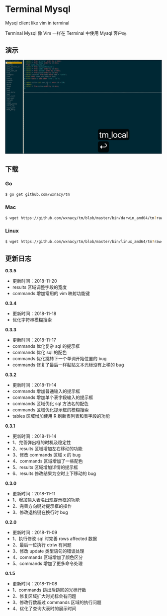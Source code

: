 # Terminal Mysql
Mysql client like vim in terminal

Terminal Mysql 像 Vim 一样在 Terminal 中使用 Mysql 客户端

## 演示

![tm](tm.gif)


## 下载

### Go

```bash
$ go get github.com/wxnacy/tm
```

### Mac

```bash
$ wget https://github.com/wxnacy/tm/blob/master/bin/darwin_amd64/tm?raw=true -O tm && chmod +x tm && mv tm /usr/local/bin
```

### Linux

```bash
$ wget https://github.com/wxnacy/tm/blob/master/bin/linux_amd64/tm?raw=true -O tm && chmod +x tm && mv tm /usr/local/bin
```


## 更新日志

<!-- **0.3.6** -->
<!-- - 更新时间：2018-11-21 -->
<!-- - commands 修改 vim 功能键的 bug -->

**0.3.5**
- 更新时间：2018-11-20
- results 区域调整字段的宽度
- commands 增加常用的 vim 映射功能键

**0.3.4**
- 更新时间：2018-11-18
- 优化字符串模糊搜索

**0.3.3**
- 更新时间：2018-11-17
- commands 优化复杂 sql 的提示框
- commands 优化 sql 的配色
- commands 优化跳转下一个单词开始位置的 bug
- commands 修复了最后一样黏贴文本光标没有上移的 bug

**0.3.2**
- 更新时间：2018-11-14
- commands 增加普通输入的提示框
- commands 增加单个表字段输入的提示框
- commands 区域优化 sql 方法名的配色
- commands 区域优化提示框的模糊搜索
- tables 区域增加使用 R 刷新表列表和表字段的功能

**0.3.1**
- 更新时间：2018-11-14
- 1、完善弹出框的时机及稳定性
- 2、results 区域增加左右移动的功能
- 3、修改 commands 区域 x 的 bug
- 4、commands 区域增加了一些配色
- 5、results 区域增加详情的提示框
- 6、results 修改结果为空时上下移动的 bug

**0.3.0**
- 更新时间：2018-11-11
- 1、增加输入表名出现提示框的功能
- 2、完善方向键对提示框的操作
- 3、修改退格键在换行时 bug

**0.2.0**
- 更新时间：2018-11-09
- 1、执行修改 sql 时完善 rows affected 数据
- 2、最后一位执行 ctrlw 有问题
- 3、修改 update 类型语句的错误处理
- 4、commands 区域增加了颜色区分
- 5、commands 增加了更多命令处理

**0.1.5**
- 更新时间：2018-11-08
- 1、commands 跳出后跳回的光标行数
- 2、修复区域扩大时光标会有问题
- 3、修改行数超过 commands 区域的执行问题
- 4、优化了查询大表时的展示时间
